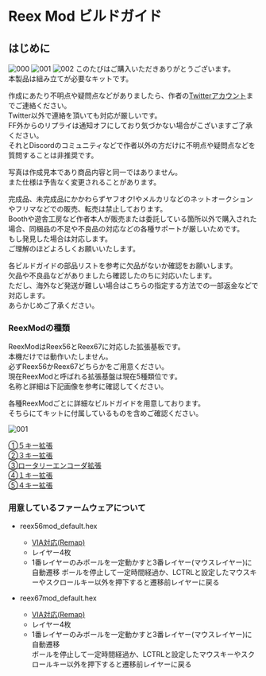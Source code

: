 # Reex Mod ビルドガイド
## はじめに

![000](https://github.com/kushima8/Reex/assets/58157342/2c923e2b-3ef0-48cf-af4d-c82fc9649048)
![001](https://github.com/user-attachments/assets/ce31ee66-ab58-47e7-b266-4440c4df1737)
![002](https://github.com/user-attachments/assets/c7987ab7-7416-48ff-affc-c94ee0945c3b)
このたびはご購入いただきありがとうございます。<br>
本製品は組み立てが必要なキットです。<br>

作成にあたり不明点や疑問点などがありましたら、作者の[Twitterアカウント](https://twitter.com/kushima8)までご連絡ください。<br>
Twitter以外で連絡を頂いても対応が厳しいです。<br>
FF外からのリプライは通知オフにしており気づかない場合がこざいますご了承ください。<br>
それとDiscordのコミュニティなどで作者以外の方だけに不明点や疑問点などを質問することは非推奨です。<br>

写真は作成見本であり商品内容と同一ではありません。<br>
また仕様は予告なく変更されることがあります。<br>

完成品、未完成品にかかわらずヤフオク!やメルカリなどのネットオークションやフリマなどでの販売、転売は禁止しております。<br>
Boothや遊舎工房など作者本人が販売または委託している箇所以外で購入された場合、同梱品の不足や不良品の対応などの各種サポートが厳しいためです。<br>
もし発見した場合は対応します。<br>
ご理解のほどよろしくお願いいたします。<br>

各ビルドガイドの部品リストを参考に欠品がないか確認をお願いします。<br>
欠品や不良品などがありましたら確認したのちに対応いたします。<br>
ただし、海外など発送が難しい場合はこちらの指定する方法での一部返金などで対応します。<br>
あらかじめご了承ください。<br>

### ReexModの種類

ReexModはReex56とReex67に対応した拡張基板です。  
本機だけでは動作いたしません。  
必ずReex56かReex67どちらかをご用意ください。  
現在ReexModと呼ばれる拡張基盤は現在5種類位です。  
名称と詳細は下記画像を参考に確認してください。  

各種ReexModごとに詳細なビルドガイドを用意しております。  
そちらにてキットに付属しているものを含めご確認ください。  

![001](https://github.com/kushima8/Reex/assets/58157342/cbe7db9d-ee5f-43ee-a784-e19502ed3e28)  

[①５キー拡張](5keymod_buildguide.md)  
[②３キー拡張](3keymod_buildguide.md)  
[③ロータリーエンコーダ拡張](rotaryencodermod_buildguide.md)  
[④１キー拡張](1keymod_buildguide.md)  
[⑤４キー拡張](4keymod_buildguide.md)  


### 用意しているファームウェアについて

* reex56mod_default.hex
  * [VIA対応(Remap)](https://github.com/kushima8/Reex/tree/main/Reex56/VIA/mod)
  * レイヤー4枚　
  * 1番レイヤーのみボールを一定動かすと3番レイヤー(マウスレイヤー)に自動遷移 
    ボールを停止して一定時間経過か、LCTRLと設定したマウスキーやスクロールキー以外を押下すると遷移前レイヤーに戻る  

* reex67mod_default.hex
  * [VIA対応(Remap)](https://github.com/kushima8/Reex/tree/main/Reex67/VIA/mod)
  * レイヤー4枚
  * 1番レイヤーのみボールを一定動かすと3番レイヤー(マウスレイヤー)に自動遷移  
    ボールを停止して一定時間経過か、LCTRLと設定したマウスキーやスクロールキー以外を押下すると遷移前レイヤーに戻る  
